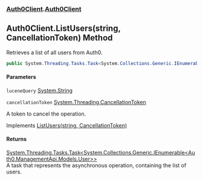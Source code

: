 ### [Auth0Client](../index.md 'Auth0Client').[Auth0Client](index.md 'Auth0Client\.Auth0Client')

## Auth0Client\.ListUsers\(string, CancellationToken\) Method

Retrieves a list of all users from Auth0\.

```csharp
public System.Threading.Tasks.Task<System.Collections.Generic.IEnumerable<Auth0.ManagementApi.Models.User>> ListUsers(string luceneQuery="user_id:*", System.Threading.CancellationToken cancellationToken=default(System.Threading.CancellationToken));
```
#### Parameters

<a name='global__Auth0Client.Auth0Client.ListUsers(string,System.Threading.CancellationToken).luceneQuery'></a>

`luceneQuery` [System\.String](https://learn.microsoft.com/en-us/dotnet/api/system.string 'System\.String')

<a name='global__Auth0Client.Auth0Client.ListUsers(string,System.Threading.CancellationToken).cancellationToken'></a>

`cancellationToken` [System\.Threading\.CancellationToken](https://learn.microsoft.com/en-us/dotnet/api/system.threading.cancellationtoken 'System\.Threading\.CancellationToken')

A token to cancel the operation\.

Implements [ListUsers\(string, CancellationToken\)](https://learn.microsoft.com/en-us/dotnet/api/abstractions.iuserservice.listusers#abstractions-iuserservice-listusers(system-string-system-threading-cancellationtoken) 'Abstractions\.IUserService\.ListUsers\(System\.String,System\.Threading\.CancellationToken\)')

#### Returns
[System\.Threading\.Tasks\.Task&lt;](https://learn.microsoft.com/en-us/dotnet/api/system.threading.tasks.task-1 'System\.Threading\.Tasks\.Task\`1')[System\.Collections\.Generic\.IEnumerable&lt;](https://learn.microsoft.com/en-us/dotnet/api/system.collections.generic.ienumerable-1 'System\.Collections\.Generic\.IEnumerable\`1')[Auth0\.ManagementApi\.Models\.User](https://learn.microsoft.com/en-us/dotnet/api/auth0.managementapi.models.user 'Auth0\.ManagementApi\.Models\.User')[&gt;](https://learn.microsoft.com/en-us/dotnet/api/system.collections.generic.ienumerable-1 'System\.Collections\.Generic\.IEnumerable\`1')[&gt;](https://learn.microsoft.com/en-us/dotnet/api/system.threading.tasks.task-1 'System\.Threading\.Tasks\.Task\`1')  
A task that represents the asynchronous operation, containing the list of users\.